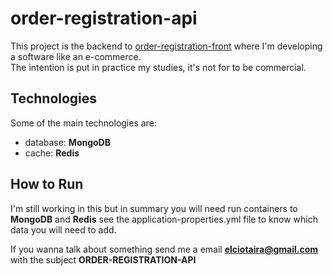 # order-registration-api

This  project is the backend to [order-registration-front](https://github.com/ElcioCestari/order-registration-frontend) where I'm developing a software like an e-commerce. <br>
The intention is put in practice my studies, it's not for to be commercial.
<br>

## Technologies

Some of the main technologies are:

* database: **MongoDB**
* cache: **Redis**

## How to Run

I'm still working in this but in summary you will need run containers to **MongoDB** and **Redis**
see the application-properties.yml file to know which data you will need to add.

If you wanna talk about something send me a email **elciotaira@gmail.com** with the subject **ORDER-REGISTRATION-API**
